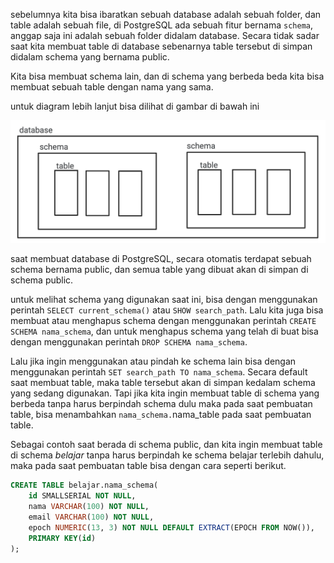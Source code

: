 sebelumnya kita bisa ibaratkan sebuah database adalah sebuah folder, dan table adalah sebuah file,
di PostgreSQL ada sebuah fitur bernama `schema`, anggap saja ini adalah sebuah folder didalam database. Secara tidak sadar saat kita membuat table di database sebenarnya table tersebut di simpan didalam schema yang bernama public.

Kita bisa membuat schema lain, dan di schema yang berbeda beda kita bisa membuat sebuah table dengan nama yang sama.

untuk diagram lebih lanjut bisa dilihat di gambar di bawah ini

![schema](../img/schema.png)

saat membuat database di PostgreSQL, secara otomatis terdapat sebuah schema bernama public, dan semua table yang dibuat akan di simpan di schema public.

untuk melihat schema yang digunakan saat ini, bisa dengan menggunakan perintah `SELECT current_schema()` atau `SHOW search_path`.
Lalu kita juga bisa membuat atau menghapus schema dengan menggunakan perintah `CREATE SCHEMA nama_schema`, dan untuk menghapus schema yang telah di buat bisa dengan menggunakan perintah `DROP SCHEMA nama_schema`.

Lalu jika ingin menggunakan atau pindah ke schema lain bisa dengan menggunakan perintah `SET search_path TO nama_schema`.
Secara default saat membuat table, maka table tersebut akan di simpan kedalam schema yang sedang digunakan.
Tapi jika kita ingin membuat table di schema yang berbeda tanpa harus berpindah schema dulu maka pada saat pembuatan table, bisa menambahkan `nama_schema.`nama_table pada saat pembuatan table.

Sebagai contoh saat berada di schema public, dan kita ingin membuat table di schema _belajar_ tanpa harus berpindah ke schema belajar terlebih dahulu, maka pada saat pembuatan table bisa dengan cara seperti berikut.

```sql
CREATE TABLE belajar.nama_schema(
    id SMALLSERIAL NOT NULL,
    nama VARCHAR(100) NOT NULL,
    email VARCHAR(100) NOT NULL,
    epoch NUMERIC(13, 3) NOT NULL DEFAULT EXTRACT(EPOCH FROM NOW()),
    PRIMARY KEY(id)
);
```
